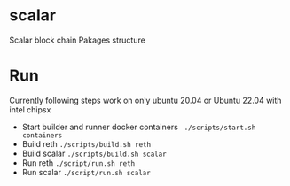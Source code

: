 # scalar
Scalar block chain
Pakages structure

# Run
Currently following steps work on only ubuntu 20.04 or Ubuntu 22.04 with intel chipsx

- Start builder and runner docker containers ` ./scripts/start.sh containers`
- Build reth ` ./scripts/build.sh reth `
- Build scalar ` ./scripts/build.sh scalar `
- Run reth ` ./script/run.sh reth `
- Run scalar ` ./script/run.sh scalar `